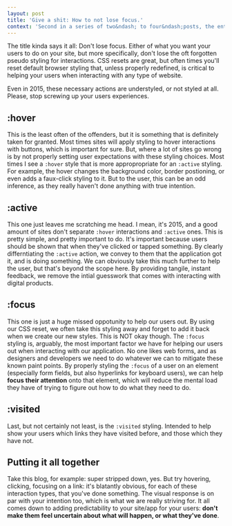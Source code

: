 ```yaml
---
layout: post
title: 'Give a shit: How to not lose focus.'
context: 'Second in a series of two&ndash; to four&ndash;posts, the entirety is not determined yet&hellip;'
---
```


The title kinda says it all: Don't lose focus. Either of what you want your users to do on your site, but more specifically, don't lose the oft forgotten pseudo styling for interactions. CSS resets are great, but often times you'll reset default browser styling that, unless properly redefined, is critical to helping your users when interacting with any type of website.

Even in 2015, these necessary actions are understyled, or not styled at all. Please, stop screwing up your users experiences.

## :hover

This is the least often of the offenders, but it is something that is definitely taken for granted. Most times sites will apply styling to hover interactions with buttons, which is important for sure. But, where a lot of sites go wrong is by not properly setting user expectations with these styling choices. Most times I see a <code>:hover</code> style that is more appropropriate for an <code>:active</code> styling. For example, the hover changes the background color, border postioning, or even adds a faux-click styling to it. But to the user, this can be an odd inference, as they really haven't done anything with true intention.

## :active

This one just leaves me scratching me head. I mean, it's 2015, and a good amount of sites don't separate <code>:hover</code> interactions and <code>:active</code> ones. This is pretty simple, and pretty important to do. It's important because users should be shown that when they've clicked or tapped something. By clearly differntiating the <code>:active</code> action, we convey to them that the application got it, and is doing something. We can obviously take this much further to help the user, but that's beyond the scope here. By providing tangile, instant feedback, we remove the intial guesswork that comes with interacting with digital products. 

## :focus

This one is just a huge missed oppotunity to help our users out. By using our CSS reset, we often take this styling away and forget to add it back when we create our new styles. This is NOT okay though. The <code>:focus</code> styling is, arguably, the most important factor we have for helping our users out when interacting with our application. No one likes web forms, and as designers and developers we need to do whatever we can to mitigate these known paint points. By properly styling the <code>:focus</code> of a user on an element (especially form fields, but also hyperlinks for keyboard users), we can help **focus their attention** onto that element, which will reduce the mental load they have of trying to figure out how to do what they need to do.

## :visited

Last, but not certainly not least, is the <code>:visited</code> styling. Intended to help show your users which links they have visited before, and those which they have not.

## Putting it all together

Take this blog, for example: super stripped down, yes. But try hovering, clicking, focusing on a link: it's blatantly obvious, for each of these interaction types, that you've done something. The visual response is on par with your intention too, which is what we are really striving for. It all comes down to adding predictability to your site/app for your users: **don't make them feel uncertain about what will happen, or what they've done**.